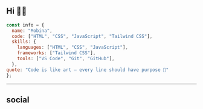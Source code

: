 **Hi** 🖐🏻
-----

```javascript
const info = {
  name: "Mobina",
  code: ["HTML", "CSS", "JavaScript", "Tailwind CSS"],
  skills: {
    languages: ["HTML", "CSS", "JavaScript"],
    frameworks: ["Tailwind CSS"],
    tools: ["VS Code", "Git", "GitHub"],
  },
quote: "Code is like art — every line should have purpose 🎨"
};
```
---
<h2>social</h2>
<a><img src="" /></a>
